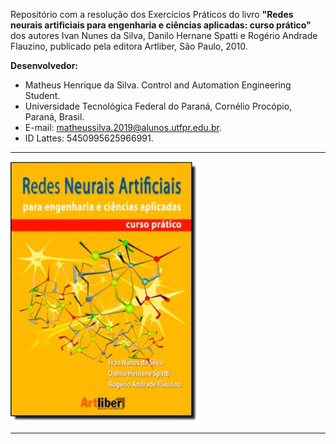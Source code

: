 Repositório com a resolução dos Exercícios Práticos do livro **"Redes neurais artificiais para engenharia e ciências aplicadas: curso prático"** dos autores Ivan Nunes da Silva, Danilo Hernane Spatti e Rogério Andrade Flauzino, publicado pela editora Artliber, São Paulo, 2010.

**Desenvolvedor:** 
- Matheus Henrique da Silva. Control and Automation Engineering Student.
- Universidade Tecnológica Federal do Paraná, Cornélio Procópio, Paraná, Brasil. 
- E-mail: matheussilva.2019@alunos.utfpr.edu.br. 
- ID Lattes: 5450995625966991.

---

<img src="capa_RNA.jpg" width="300">

---
